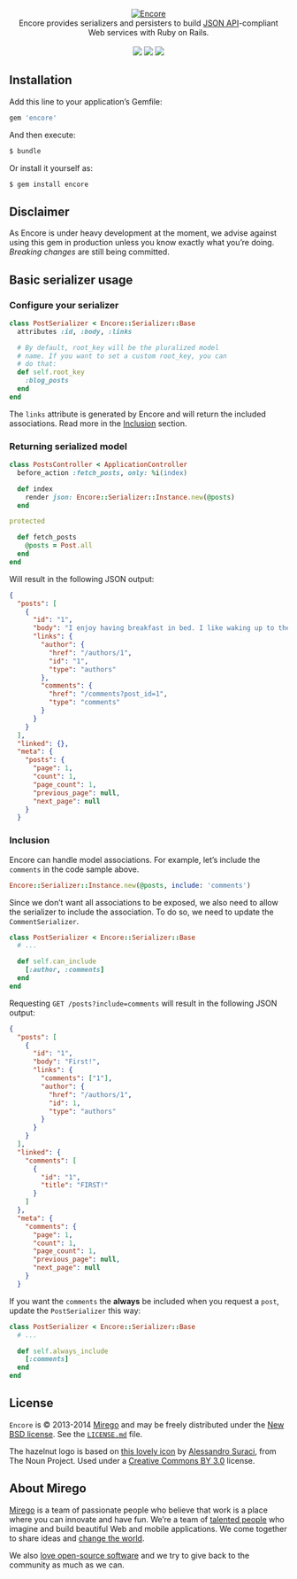 <p align="center">
  <a href="https://github.com/mirego/encore">
    <img src="http://i.imgur.com/erXBozp.png" alt="Encore" />
  </a>
  <br />
  Encore provides serializers and persisters to build <a href="http://jsonapi.org">JSON API</a>-compliant<br /> Web services with Ruby on Rails.
  <br /><br />
  <a href="https://rubygems.org/gems/encore"><img src="http://img.shields.io/gem/v/encore.svg" /></a>
  <a href="https://travis-ci.org/mirego/encore"><img src="http://img.shields.io/travis/mirego/encore.svg" /></a>
  <a href="https://codeclimate.com/github/mirego/encore"><img src="http://img.shields.io/codeclimate/github/mirego/encore.svg" /></a>
</p>

## Installation

Add this line to your application’s Gemfile:

```ruby
gem 'encore'
```

And then execute:

```bash
$ bundle
```

Or install it yourself as:

```bash
$ gem install encore
```

## Disclaimer

As Encore is under heavy development at the moment, we advise against using this gem in production unless you know exactly what you’re doing. *Breaking changes* are still being committed.

## Basic serializer usage

### Configure your serializer

```ruby
class PostSerializer < Encore::Serializer::Base
  attributes :id, :body, :links

  # By default, root_key will be the pluralized model
  # name. If you want to set a custom root_key, you can
  # do that:
  def self.root_key
    :blog_posts
  end
end
```

The `links` attribute is generated by Encore and will return the included associations. Read more in the [Inclusion](#inclusion) section.

### Returning serialized model

```ruby
class PostsController < ApplicationController
  before_action :fetch_posts, only: %i(index)

  def index
    render json: Encore::Serializer::Instance.new(@posts)
  end

protected

  def fetch_posts
    @posts = Post.all
  end
end
```

Will result in the following JSON output:

```json
{
  "posts": [
    {
      "id": "1",
      "body": "I enjoy having breakfast in bed. I like waking up to the smell of bacon.",
      "links": {
        "author": {
          "href": "/authors/1",
          "id": "1",
          "type": "authors"
        },
        "comments": {
          "href": "/comments?post_id=1",
          "type": "comments"
        }
      }
    }
  ],
  "linked": {},
  "meta": {
    "posts": {
      "page": 1,
      "count": 1,
      "page_count": 1,
      "previous_page": null,
      "next_page": null
    }
  }
```

### Inclusion

Encore can handle model associations. For example, let’s include the `comments` in the code sample above.

```ruby
Encore::Serializer::Instance.new(@posts, include: 'comments')
```

Since we don’t want all associations to be exposed, we also need to allow the serializer to include the association. To do so, we need to update the `CommentSerializer`.

```ruby
class PostSerializer < Encore::Serializer::Base
  # ...

  def self.can_include
    [:author, :comments]
  end
end
```

Requesting `GET /posts?include=comments` will result in the following JSON output:

```json
{
  "posts": [
    {
      "id": "1",
      "body": "First!",
      "links": {
        "comments": ["1"],
        "author": {
          "href": "/authors/1",
          "id": 1,
          "type": "authors"
        }
      }
    }
  ],
  "linked": {
    "comments": [
      {
        "id": "1",
        "title": "FIRST!"
      }
    ]
  },
  "meta": {
    "comments": {
      "page": 1,
      "count": 1,
      "page_count": 1,
      "previous_page": null,
      "next_page": null
    }
  }
```

If you want the `comments` the **always** be included when you request a `post`, update the `PostSerializer` this way:

```ruby
class PostSerializer < Encore::Serializer::Base
  # ...

  def self.always_include
    [:comments]
  end
end
```

## License

`Encore` is © 2013-2014 [Mirego](http://www.mirego.com) and may be freely distributed under the [New BSD license](http://opensource.org/licenses/BSD-3-Clause).  See the [`LICENSE.md`](https://github.com/mirego/encore/blob/master/LICENSE.md) file.

The hazelnut logo is based on [this lovely icon](http://thenounproject.com/term/hazelnuts/3618/) by [Alessandro Suraci](http://thenounproject.com/alessandro.suraci/), from The Noun Project. Used under a [Creative Commons BY 3.0](http://creativecommons.org/licenses/by/3.0/) license.

## About Mirego

[Mirego](http://mirego.com) is a team of passionate people who believe that work is a place where you can innovate and have fun. We’re a team of [talented people](http://life.mirego.com) who imagine and build beautiful Web and mobile applications. We come together to share ideas and [change the world](http://mirego.org).

We also [love open-source software](http://open.mirego.com) and we try to give back to the community as much as we can.
